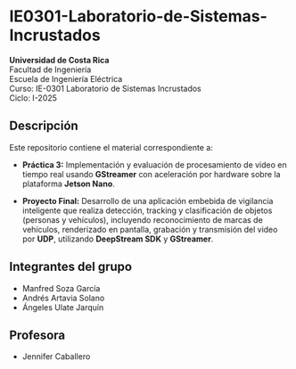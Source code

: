 # IE0301-Laboratorio-de-Sistemas-Incrustados

**Universidad de Costa Rica**  
Facultad de Ingeniería  
Escuela de Ingeniería Eléctrica  
Curso: IE-0301 Laboratorio de Sistemas Incrustados  
Ciclo: I-2025

## Descripción

Este repositorio contiene el material correspondiente a:

- **Práctica 3:** Implementación y evaluación de procesamiento de video en tiempo real usando **GStreamer** con aceleración por hardware sobre la plataforma **Jetson Nano**.
  
- **Proyecto Final:** Desarrollo de una aplicación embebida de vigilancia inteligente que realiza detección, tracking y clasificación de objetos (personas y vehículos), incluyendo reconocimiento de marcas de vehículos, renderizado en pantalla, grabación y transmisión del video por **UDP**, utilizando **DeepStream SDK** y **GStreamer**.

## Integrantes del grupo

- Manfred Soza García
- Andrés Artavia Solano 
- Ángeles Ulate Jarquín

## Profesora

- Jennifer Caballero

